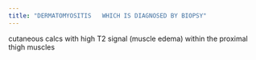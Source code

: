 ```yaml
---
title: "DERMATOMYOSITIS   WHICH IS DIAGNOSED BY BIOPSY"
---
```

cutaneous calcs with high T2 signal (muscle edema) within the proximal thigh muscles

